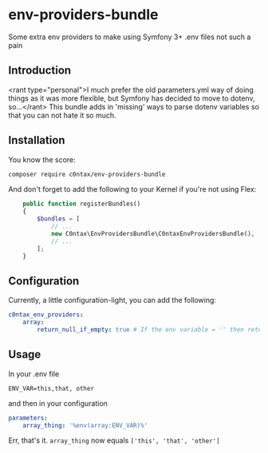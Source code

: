# env-providers-bundle
Some extra env providers to make using Symfony 3+ .env files not such a pain

## Introduction

\<rant type="personal"\>I much prefer the old parameters.yml way of doing things as it was more flexible, but Symfony has decided to move to dotenv, so...\</rant\>
This bundle adds in 'missing' ways to parse dotenv variables so that you can not hate it so much.

## Installation

You know the score:

```bash
composer require c0ntax/env-providers-bundle
```

And don't forget to add the following to your Kernel if you're not using Flex:

```php
    public function registerBundles()
    {
        $bundles = [
            // ...
            new C0ntax\EnvProvidersBundle\C0ntaxEnvProvidersBundle(),
            // ...
        ];
    }
```

## Configuration

Currently, a little configuration-light, you can add the following:

```yaml
c0ntax_env_providers:
    array:
        return_null_if_empty: true # If the env variable = '' then return a null instead of an empty array
```

## Usage

In your .env file

```dotenv
ENV_VAR=this,that, other
```

and then in your configuration

```yaml
parameters:
    array_thing: '%env(array:ENV_VAR)%'
```

Err, that's it. `array_thing` now equals `['this', 'that', 'other']`
